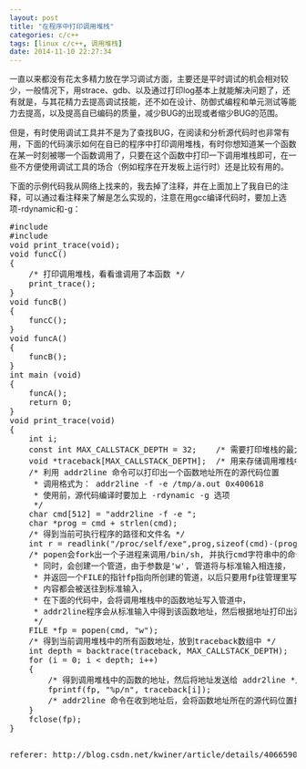 ```yaml
---
layout: post
title: "在程序中打印调用堆栈"
categories: c/c++ 
tags: [linux c/c++, 调用堆栈]
date: 2014-11-10 22:27:34
---
```


一直以来都没有花太多精力放在学习调试方面，主要还是平时调试的机会相对较少，一般情况下，用strace、gdb、以及通过打印log基本上就能解决问题了，还有就是，与其花精力去提高调试技能，还不如在设计、防御式编程和单元测试等能力去提高，以及提高自已编码的质量，减少BUG的出现或者缩少BUG的范围。

但是，有时使用调试工具并不是为了查找BUG，在阅读和分析源代码时也非常有用，下面的代码演示如何在自已的程序中打印调用堆栈，有时你想知道某一个函数在某一时刻被哪一个函数调用了，只要在这个函数中打印一下调用堆栈即可，在一些不方便使用调试工具的场合（例如程序在开发板上运行时）还是比较有用的。

下面的示例代码我从网络上找来的，我去掉了注释，并在上面加上了我自已的注释，可以通过看注释来了解是怎么实现的，注意在用gcc编译代码时，要加上选项-rdynamic和-g：

<pre>
#include <stdio.h>
#include <execinfo.h>
void print_trace(void);
void funcC()
{
    /* 打印调用堆栈，看看谁调用了本函数 */
    print_trace();
}
void funcB()
{
    funcC();
}
void funcA()
{
    funcB();
}
int main (void)
{
    funcA();
    return 0;
}
void print_trace(void)
{
    int i;
    const int MAX_CALLSTACK_DEPTH = 32;    /* 需要打印堆栈的最大深度 */
    void *traceback[MAX_CALLSTACK_DEPTH];  /* 用来存储调用堆栈中的地址 */
    /* 利用 addr2line 命令可以打印出一个函数地址所在的源代码位置 
     * 调用格式为： addr2line -f -e /tmp/a.out 0x400618
     * 使用前，源代码编译时要加上 -rdynamic -g 选项
     */
    char cmd[512] = "addr2line -f -e ";
    char *prog = cmd + strlen(cmd);
    /* 得到当前可执行程序的路径和文件名 */
    int r = readlink("/proc/self/exe",prog,sizeof(cmd)-(prog-cmd)-1);
    /* popen会fork出一个子进程来调用/bin/sh, 并执行cmd字符串中的命令，
     * 同时，会创建一个管道，由于参数是'w', 管道将与标准输入相连接，
     * 并返回一个FILE的指针fp指向所创建的管道，以后只要用fp往管理里写任何内容，
     * 内容都会被送往到标准输入，
     * 在下面的代码中，会将调用堆栈中的函数地址写入管道中，
     * addr2line程序会从标准输入中得到该函数地址，然后根据地址打印出源代码位置和函数名。
     */
    FILE *fp = popen(cmd, "w");
    /* 得到当前调用堆栈中的所有函数地址，放到traceback数组中 */
    int depth = backtrace(traceback, MAX_CALLSTACK_DEPTH);
    for (i = 0; i < depth; i++)
    {
        /* 得到调用堆栈中的函数的地址，然后将地址发送给 addr2line */
        fprintf(fp, "%p/n", traceback[i]);
        /* addr2line 命令在收到地址后，会将函数地址所在的源代码位置打印到标准输出 */
    }
    fclose(fp);
}

</pre>




<pre>
referer: http://blog.csdn.net/kwiner/article/details/4066590
</pre>
